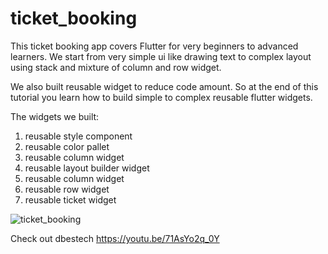 # ticket_booking

This ticket booking app covers Flutter for very beginners to advanced learners. We start from very simple ui like drawing text to complex layout using stack and mixture of column and row widget.

We also built reusable widget to reduce code amount.  So at the end of this tutorial you learn how to build simple to complex reusable flutter widgets.

The widgets we built:
  1. reusable style component
  2. reusable color pallet
  3. reusable column widget
  4. reusable layout builder widget
  5. reusable column widget
  6. reusable row widget
  7. reusable ticket widget
  
![ticket_booking](https://user-images.githubusercontent.com/20265280/188714915-1fd56cd6-751b-4225-91e4-25186a0b010f.gif)

Check out dbestech https://youtu.be/71AsYo2q_0Y
